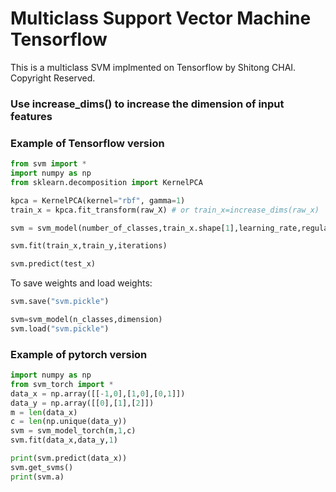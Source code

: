 # Multiclass Support Vector Machine Tensorflow

This is a multiclass SVM implmented on Tensorflow by Shitong CHAI. Copyright Reserved.

### Use increase_dims() to increase the dimension of input features

### Example of Tensorflow version
```python
from svm import *
import numpy as np
from sklearn.decomposition import KernelPCA

kpca = KernelPCA(kernel="rbf", gamma=1)
train_x = kpca.fit_transform(raw_X) # or train_x=increase_dims(raw_x)

svm = svm_model(number_of_classes,train_x.shape[1],learning_rate,regularization)

svm.fit(train_x,train_y,iterations)

svm.predict(test_x)
```
To save weights and load weights:
```python
svm.save("svm.pickle")
```

```python
svm=svm_model(n_classes,dimension)
svm.load("svm.pickle")

```

### Example of pytorch version
```python
import numpy as np
from svm_torch import *
data_x = np.array([[-1,0],[1,0],[0,1]])
data_y = np.array([[0],[1],[2]])
m = len(data_x)
c = len(np.unique(data_y))
svm = svm_model_torch(m,1,c)
svm.fit(data_x,data_y,1)

print(svm.predict(data_x))
svm.get_svms()
print(svm.a)
```
